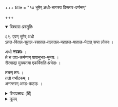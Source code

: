 +++
title = "१७ भूमेर् अधो-भागस्य विस्तार-वर्णनम्"

+++

<details open><summary>विश्वास-प्रस्तुतिः</summary>

६९. एवम् भूमेर् अधो  
ऽतल-वितल-सुतल-रसातल-तलातल-महातल-पाताल-भेदात् सप्त लोकाः ।  

अधो **नरकाः** ।  
ते च पाप-कर्मणाम् पापानुभव-भूमयः ।  
रौरवाद्या मुख्यतया एकविंशति-प्रभेदाः । 

ततस् तमः ।  
ततो गर्भोदकम् ।  
अनन्तरम् अण्ड-कटाहः ।
</details>

<details><summary>शिवप्रसादः (हिं)</summary>

अनुवाद - उपर्युक्त प्रकार से वर्णित पृथिवी के नीचे सात लोक हैं - अतल, वितल, नितल, तलातल, महातल, सुतल एवं पाताल । उसके नीचे नरक लोक है । [[९८]] वहाँ पर पापी जीव अपने किये हुए पापों के फलस्वरूप से दुःखों का अनुभव करते हैं । उन नरकों का नाम रौरव आदि है । नरकों के मुख्य रूप से इक्कीस भेद हैं । उन नरकों के नीचे अन्धकार है, इसके बाद गर्तोदक है । इसके पश्चात् अण्डकटाह है । 
</details>


<details><summary>मूलम्</summary>

६९. एवम् भूमेरधः अतलवितलसुतलरसातलतलातलमहातलपातालभेदात् सप्तलोकाः । अधो नरकाः । ते च पापकर्मणाम् पापानुभवभूमयः । रौरवाद्या मुख्यतया एकविंश- तिप्रभेदाः । ततस्तमः । ततो गर्भोदकम् । अनन्तरमण्डकटाहः (ततोऽण्डकटाहः)।
</details>



